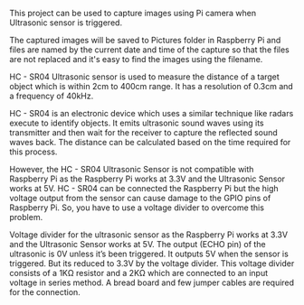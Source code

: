 This project can be used to capture images using Pi camera when Ultrasonic sensor is triggered.

The captured images will be saved to Pictures folder in Raspberry Pi and 
files are named by the current date and time of the capture so that the files
are not replaced and it's easy to find the images using the filename.

HC - SR04 Ultrasonic sensor is used to measure the distance of a target object which 
is within 2cm to 400cm range. It has a resolution of 0.3cm and a frequency of 40kHz. 

HC - SR04 is an electronic device which uses a similar technique like radars execute
to identify objects. It emits ultrasonic sound waves using its transmitter and then wait 
for the receiver to capture the reflected sound waves back. The distance can be 
calculated based on the time required for this process.

However, the HC - SR04 Ultrasonic Sensor is not compatible with Raspberry Pi as the 
Raspberry Pi works at 3.3V and the Ultrasonic Sensor works at 5V. HC - SR04 can be 
connected the Raspberry Pi but the high voltage output from the sensor can cause 
damage to the GPIO pins of Raspberry Pi. So, you have to use a voltage divider to overcome 
this problem.

Voltage divider for the ultrasonic sensor as the Raspberry Pi works at 3.3V 
and the Ultrasonic Sensor works at 5V. The output (ECHO pin) of the ultrasonic is 0V 
unless it’s been triggered. It outputs 5V when the sensor is triggered. But its reduced 
to 3.3V by the voltage divider. This voltage divider consists of a 1KΩ resistor and a 
2KΩ which are connected to an input voltage in series method. A bread board and few 
jumper cables are required for the connection.
